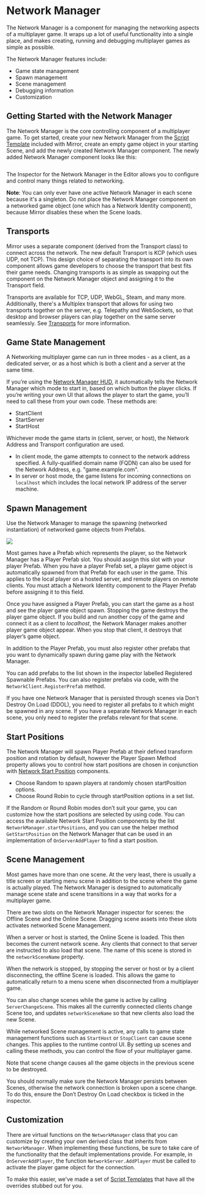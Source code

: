 # Network Manager

The Network Manager is a component for managing the networking aspects of a multiplayer game.  It wraps up a lot of useful functionality into a single place, and makes creating, running and debugging multiplayer games as simple as possible.

The Network Manager features include:

* Game state management
* Spawn management
* Scene management
* Debugging information
* Customization

## Getting Started with the Network Manager <a href="#getting-started-with-the-network-manager" id="getting-started-with-the-network-manager"></a>

The Network Manager is the core controlling component of a multiplayer game. To get started, create your new Network Manager from the [Script Template](../general/script-templates.md) included with Mirror, create an empty game object in your starting Scene, and add the newly created Network Manager component. The newly added Network Manager component looks like this:

<figure><img src="../../.gitbook/assets/image (64).png" alt=""><figcaption></figcaption></figure>

The Inspector for the Network Manager in the Editor allows you to configure and control many things related to networking.

**Note**: You can only ever have one active Network Manager in each scene because it's a singleton. Do not place the Network Manager component on a networked game object (one which has a Network Identity component), because Mirror disables these when the Scene loads.

## Transports <a href="#transports" id="transports"></a>

Mirror uses a separate component (derived from the Transport class) to connect across the network. The new default Transport is KCP (which uses UDP, not TCP). This design choice of separating the transport into its own component allows game developers to choose the transport that best fits their game needs. Changing transports is as simple as swapping out the component on the Network Manager object and assigning it to the Transport field.

Transports are available for TCP, UDP, WebGL, Steam, and many more. Additionally, there's a Multiplex transport that allows for using two transports together on the server, e.g. Telepathy and WebSockets, so that desktop and browser players can play together on the same server seamlessly. See [Transports](../transports/) for more information.

## Game State Management <a href="#game-state-management" id="game-state-management"></a>

A Networking multiplayer game can run in three modes - as a client, as a dedicated server, or as a host which is both a client and a server at the same time.

If you’re using the [Network Manager HUD](network-manager-hud.md), it automatically tells the Network Manager which mode to start in, based on which button the player clicks. If you’re writing your own UI that allows the player to start the game, you’ll need to call these from your own code. These methods are:

* StartClient
* StartServer
* StartHost

Whichever mode the game starts in (client, server, or host), the Network Address and Transport configuration are used.

* In client mode, the game attempts to connect to the network address specified. A fully-qualified domain name (FQDN) can also be used for the Network Address, e.g. "game.example.com".
* In server or host mode, the game listens for incoming connections on `localhost` which includes the local network IP address of the server machine.

## Spawn Management <a href="#spawn-management" id="spawn-management"></a>

Use the Network Manager to manage the spawning (networked instantiation) of networked game objects from Prefabs.

![](<../../.gitbook/assets/image (119).png>)

Most games have a Prefab which represents the player, so the Network Manager has a Player Prefab slot. You should assign this slot with your player Prefab. When you have a player Prefab set, a player game object is automatically spawned from that Prefab for each user in the game. This applies to the local player on a hosted server, and remote players on remote clients. You must attach a Network Identity component to the Player Prefab before assigning it to this field.

Once you have assigned a Player Prefab, you can start the game as a host and see the player game object spawn. Stopping the game destroys the player game object. If you build and run another copy of the game and connect it as a client to _localhost_, the Network Manager makes another player game object appear. When you stop that client, it destroys that player’s game object.

In addition to the Player Prefab, you must also register other prefabs that you want to dynamically spawn during game play with the Network Manager.

You can add prefabs to the list shown in the inspector labelled Registered Spawnable Prefabs. You can also register prefabs via code, with the `NetworkClient.RegisterPrefab` method.

If you have one Network Manager that is persisted through scenes via Don't Destroy On Load (DDOL), you need to register all prefabs to it which might be spawned in any scene. If you have a separate Network Manager in each scene, you only need to register the prefabs relevant for that scene.

## Start Positions <a href="#start-positions" id="start-positions"></a>

The Network Manager will spawn Player Prefab at their defined transform position and rotation by default, however the Player Spawn Method property allows you to control how start positions are chosen in conjunction with [Network Start Position](network-start-position.md) components.

* Choose Random to spawn players at randomly chosen startPosition options.
* Choose Round Robin to cycle through startPosition options in a set list.

If the Random or Round Robin modes don’t suit your game, you can customize how the start positions are selected by using code. You can access the available Network Start Position components by the list `NetworkManager.startPositions`, and you can use the helper method `GetStartPosition` on the Network Manager that can be used in an implementation of `OnServerAddPlayer` to find a start position.

## Scene Management <a href="#scene-management" id="scene-management"></a>

Most games have more than one scene. At the very least, there is usually a title screen or starting menu scene in addition to the scene where the game is actually played. The Network Manager is designed to automatically manage scene state and scene transitions in a way that works for a multiplayer game.

There are two slots on the Network Manager inspector for scenes: the Offline Scene and the Online Scene. Dragging scene assets into these slots activates networked Scene Management.

When a server or host is started, the Online Scene is loaded. This then becomes the current network scene. Any clients that connect to that server are instructed to also load that scene. The name of this scene is stored in the `networkSceneName` property.

When the network is stopped, by stopping the server or host or by a client disconnecting, the offline Scene is loaded. This allows the game to automatically return to a menu scene when disconnected from a multiplayer game.

You can also change scenes while the game is active by calling `ServerChangeScene`. This makes all the currently connected clients change Scene too, and updates `networkSceneName` so that new clients also load the new Scene.

While networked Scene management is active, any calls to game state management functions such as `StartHost` or `StopClient` can cause scene changes. This applies to the runtime control UI. By setting up scenes and calling these methods, you can control the flow of your multiplayer game.

Note that scene change causes all the game objects in the previous scene to be destroyed.

You should normally make sure the Network Manager persists between Scenes, otherwise the network connection is broken upon a scene change. To do this, ensure the Don’t Destroy On Load checkbox is ticked in the inspector.

## Customization <a href="#customization" id="customization"></a>

There are virtual functions on the `NetworkManager` class that you can customize by creating your own derived class that inherits from `NetworkManager`. When implementing these functions, be sure to take care of the functionality that the default implementations provide. For example, in `OnServerAddPlayer`, the function `NetworkServer.AddPlayer` must be called to activate the player game object for the connection.

To make this easier, we've made a set of [Script Templates](../general/script-templates.md) that have all the overrides stubbed out for you.
